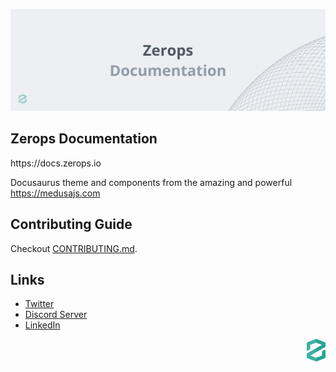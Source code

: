 ![Docs cover](https://github.com/zeropsio/recipe-shared-assets/blob/main/covers/svg/cover-docs.svg)

<h2>Zerops Documentation</h2>
https://docs.zerops.io

Docusaurus theme and components from the amazing and powerful https://medusajs.com

## Contributing Guide

Checkout [CONTRIBUTING.md](https://github.com/zeropsio/docs/blob/main/CONTRIBUTING.md).


## Links

- [Twitter](https://x.com/zeropsio)
- [Discord Server](https://discord.gg/xxzmJSDKPT)
- [LinkedIn](https://www.linkedin.com/company/zerops)


<p align="end"><img height="36" src="https://github.com/zeropsio/recipe-shared-assets/blob/main/logos/zerops-green.svg" ></p>
